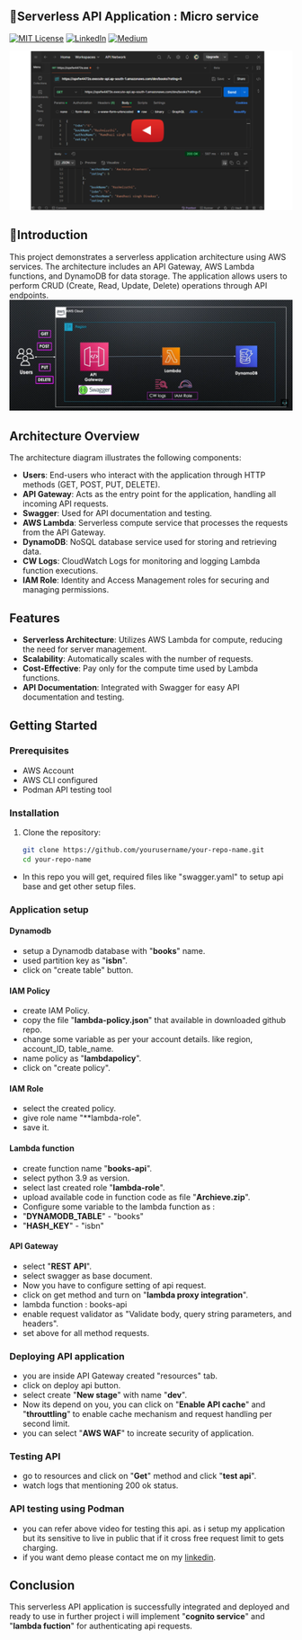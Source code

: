 
## 🍁Serverless API Application : Micro service

[![MIT License](https://img.shields.io/badge/License-MIT-green.svg)](https://choosealicense.com/licenses/mit/)
        [![LinkedIn](https://img.shields.io/badge/LinkedIn-Profile-blue)](https://www.linkedin.com/in/nikhil--chaudhari/)
        [![Medium](https://img.shields.io/badge/Medium-Writeups-black)](https://medium.com/@nikhil-c)

[![Watch the video](https://github.com/DNcrypter/AWS-serverless-API-application/blob/main/images/youtube_thumbnail.png)](https://www.youtube.com/watch?v=k8ihlx4fJ-I)

## 🍁Introduction 
This project demonstrates a serverless application architecture using AWS services. The architecture includes an API Gateway, AWS Lambda functions, and DynamoDB for data storage. The application allows users to perform CRUD (Create, Read, Update, Delete) operations through API endpoints.
![image1](https://github.com/DNcrypter/AWS-serverless-API-application/blob/main/images/image1.png)
## Architecture Overview

The architecture diagram illustrates the following components:

- **Users**: End-users who interact with the application through HTTP methods (GET, POST, PUT, DELETE).
- **API Gateway**: Acts as the entry point for the application, handling all incoming API requests.
- **Swagger**: Used for API documentation and testing.
- **AWS Lambda**: Serverless compute service that processes the requests from the API Gateway.
- **DynamoDB**: NoSQL database service used for storing and retrieving data.
- **CW Logs**: CloudWatch Logs for monitoring and logging Lambda function executions.
- **IAM Role**: Identity and Access Management roles for securing and managing permissions.

## Features

- **Serverless Architecture**: Utilizes AWS Lambda for compute, reducing the need for server management.
- **Scalability**: Automatically scales with the number of requests.
- **Cost-Effective**: Pay only for the compute time used by Lambda functions.
- **API Documentation**: Integrated with Swagger for easy API documentation and testing.

## Getting Started

### Prerequisites

- AWS Account
- AWS CLI configured
- Podman API testing tool

### Installation

1. Clone the repository:
   ```sh
   git clone https://github.com/yourusername/your-repo-name.git
   cd your-repo-name


* In this repo you will get, required files like "swagger.yaml" to setup api base and get other setup files.

### Application setup
#### Dynamodb 
* setup a Dynamodb database with "**books**" name.
* used partition key as "**isbn**".
* click on "create table" button.

#### IAM Policy 
* create IAM Policy.
* copy the file "**lambda-policy.json**" that available in downloaded github repo.
* change some variable as per your account details. like region, account_ID, table_name.
* name policy as "**lambdapolicy**".
* click on "create policy".

#### IAM Role
* select the created policy.
* give role name "**lambda-role".
* save it.

#### Lambda function
* create function name "**books-api**".
* select python 3.9 as version.
* select last created role "**lambda-role**".
* upload available code in function code as file "**Archieve.zip**".
* Configure some variable to the lambda function as :
* "**DYNAMODB_TABLE**" - "books"
* "**HASH_KEY**" - "isbn"

#### API Gateway
* select "**REST API**".
* select swagger as base document.
* Now you have to configure setting of api request.
* click on get method and turn on "**lambda proxy integration**".
* lambda function : books-api
* enable request validator as "Validate body, query string parameters, and headers".
* set above for all method requests.

### Deploying API application
* you are inside API Gateway created "resources" tab.
* click on deploy api button.
* select create "**New stage**" with name "**dev**".
* Now its depend on you, you can click on "**Enable API cache**" and "**throuttling**" to enable cache mechanism and request handling per second limit.
* you can select "**AWS WAF**" to increate security of application.

### Testing API
* go to resources and click on "**Get**" method and click "**test api**".
* watch logs that mentioning 200 ok status.

### API testing using Podman
* you can refer above video for testing this api. as i setup my application but its sensitive to live in public that if it cross free request limit to gets charging. 
* if you want demo please contact me on my [linkedin](https://www.linkedin.com/in/nikhil--chaudhari/).


## Conclusion
This serverless API application is successfully integrated and deployed and ready to use in further project i will implement "**cognito service**" and "**lambda fuction**" for authenticating api requests.

